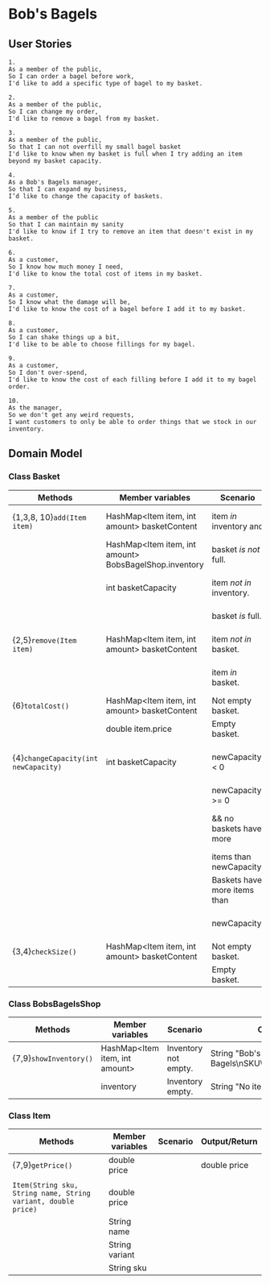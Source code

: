 # Bob's Bagels


## User Stories
```
1.
As a member of the public,
So I can order a bagel before work,
I'd like to add a specific type of bagel to my basket.
```

```
2.
As a member of the public,
So I can change my order,
I'd like to remove a bagel from my basket.
```

```
3.
As a member of the public,
So that I can not overfill my small bagel basket
I'd like to know when my basket is full when I try adding an item beyond my basket capacity.
```

```
4.
As a Bob's Bagels manager,
So that I can expand my business,
I’d like to change the capacity of baskets.
```

```
5.
As a member of the public
So that I can maintain my sanity
I'd like to know if I try to remove an item that doesn't exist in my basket.
```

```
6.
As a customer,
So I know how much money I need,
I'd like to know the total cost of items in my basket.
```

```
7.
As a customer,
So I know what the damage will be,
I'd like to know the cost of a bagel before I add it to my basket.
```

```
8.
As a customer,
So I can shake things up a bit,
I'd like to be able to choose fillings for my bagel.
```

```
9.
As a customer,
So I don't over-spend,
I'd like to know the cost of each filling before I add it to my bagel order.
```

```
10.
As the manager,
So we don't get any weird requests,
I want customers to only be able to order things that we stock in our inventory.
```

## Domain Model

### Class Basket

| Methods                              | Member variables                                       | Scenario                     | Output/return                                  |
|--------------------------------------|--------------------------------------------------------|------------------------------|------------------------------------------------|
| {1,3,8, 10}`add(Item item)`          | HashMap<Item item, int amount> basketContent           | item *in* inventory and      | String "Item *item* added to basket."          |
|                                      | HashMap<Item item, int amount> BobsBagelShop.inventory | basket *is not* full.        |                                                |
|                                      | int basketCapacity                                     | item *not in* inventory.     | String "Chosen item not in stock."             |
|                                      |                                                        | basket *is* full.            | String "Basket is full."                       |
| {2,5}`remove(Item item)`             | HashMap<Item item, int amount> basketContent           | item *not in* basket.        | String "Item *item* not in basket."            |
|                                      |                                                        | item *in* basket.            | String "Item *item* removed from basket."      |
| {6}`totalCost()`                     | HashMap<Item item, int amount> basketContent           | Not empty basket.            | double price                                   |
|                                      | double item.price                                      | Empty basket.                | double price = 0.0.                            |
| {4}`changeCapacity(int newCapacity)` | int basketCapacity                                     | newCapacity < 0              | String "New capacity must be non negative."    |
|                                      |                                                        | newCapacity >= 0             |                                                |
|                                      |                                                        | && no baskets have more      | String "New basket capacity is *newCapacity*." |
|                                      |                                                        | items than newCapacity.      |                                                |
|                                      |                                                        | Baskets have more items than | String "New capacity must be larger than       |
|                                      |                                                        | newCapacity.                 | number of items currently in basket."          |
| {3,4}`checkSize()`                   | HashMap<Item item, int amount> basketContent           | Not empty basket.            | int numberOfItems                              |
|                                      |                                                        | Empty basket.                | int 0                                          |

### Class BobsBagelsShop

| Methods                              | Member variables               | Scenario                     | Output/Return                                         |
|--------------------------------------|--------------------------------|------------------------------|-------------------------------------------------------|
| {7,9}`showInventory()`               | HashMap<Item item, int amount> | Inventory not empty.         | String "Bob's Bagels\nSKU\tPrice\tName\tVariant\n..." |
|                                      | inventory                      | Inventory empty.             | String "No items in stock."                           |


### Class Item

| Methods                                                       | Member variables | Scenario | Output/Return |
|---------------------------------------------------------------|------------------|----------|---------------|
| {7,9}`getPrice()`                                             | double price     |          | double price  |
|                                                               |                  |          |               |
| `Item(String sku, String name, String variant, double price)` | double price     |          |               |
|                                                               | String name      |          |               |
|                                                               | String variant   |          |               |
|                                                               | String sku       |          |               |

